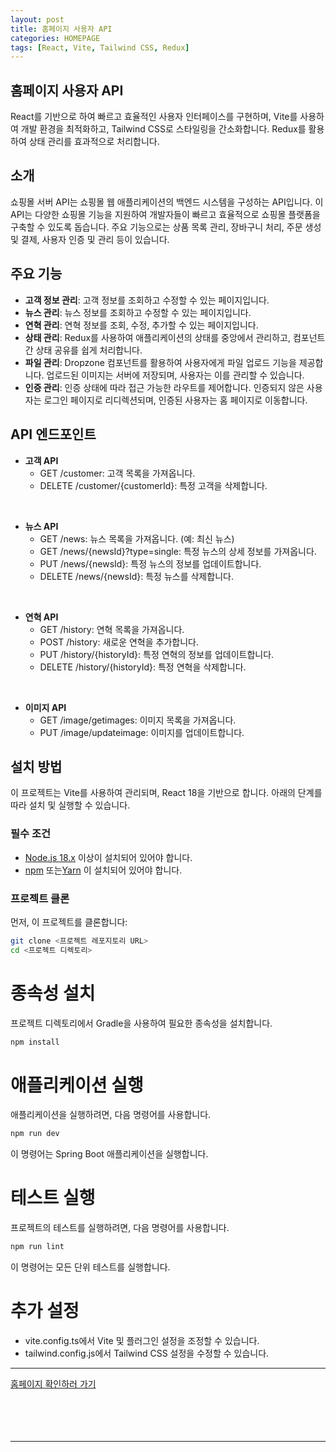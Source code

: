 ```yaml
---
layout: post
title: 홈페이지 사용자 API
categories: HOMEPAGE
tags: [React, Vite, Tailwind CSS, Redux]
---
```


## 홈페이지 사용자 API

React를 기반으로 하여 빠르고 효율적인 사용자 인터페이스를 구현하며, Vite를 사용하여 개발 환경을 최적화하고, Tailwind CSS로 스타일링을 간소화합니다. Redux를 활용하여 상태 관리를 효과적으로 처리합니다.

## 소개

쇼핑몰 서버 API는 쇼핑몰 웹 애플리케이션의 백엔드 시스템을 구성하는 API입니다.
이 API는 다양한 쇼핑몰 기능을 지원하여 개발자들이 빠르고 효율적으로 쇼핑몰 플랫폼을 구축할 수 있도록 돕습니다.
주요 기능으로는 상품 목록 관리, 장바구니 처리, 주문 생성 및 결제, 사용자 인증 및 관리 등이 있습니다.

## 주요 기능

- **고객 정보 관리**: 고객 정보를 조회하고 수정할 수 있는 페이지입니다.
- **뉴스 관리**: 뉴스 정보를 조회하고 수정할 수 있는 페이지입니다.
- **연혁 관리**: 연혁 정보를 조회, 수정, 추가할 수 있는 페이지입니다.
- **상태 관리**: Redux를 사용하여 애플리케이션의 상태를 중앙에서 관리하고, 컴포넌트 간 상태 공유를 쉽게 처리합니다.
- **파일 관리**: Dropzone 컴포넌트를 활용하여 사용자에게 파일 업로드 기능을 제공합니다. 업로드된 이미지는 서버에 저장되며, 사용자는 이를 관리할 수 있습니다.
- **인증 관리**: 인증 상태에 따라 접근 가능한 라우트를 제어합니다. 인증되지 않은 사용자는 로그인 페이지로 리디렉션되며, 인증된 사용자는 홈 페이지로 이동합니다.

## API 엔드포인트

- **고객 API**
  - GET /customer: 고객 목록을 가져옵니다.
  - DELETE /customer/{customerId}: 특정 고객을 삭제합니다.

<br>

- **뉴스 API**
  - GET /news: 뉴스 목록을 가져옵니다. (예: 최신 뉴스)
  - GET /news/{newsId}?type=single: 특정 뉴스의 상세 정보를 가져옵니다.
  - PUT /news/{newsId}: 특정 뉴스의 정보를 업데이트합니다.
  - DELETE /news/{newsId}: 특정 뉴스를 삭제합니다.

<br>

- **연혁 API**
  - GET /history: 연혁 목록을 가져옵니다.
  - POST /history: 새로운 연혁을 추가합니다.
  - PUT /history/{historyId}: 특정 연혁의 정보를 업데이트합니다.
  - DELETE /history/{historyId}: 특정 연혁을 삭제합니다.

<br>

- **이미지 API**
  - GET /image/getimages: 이미지 목록을 가져옵니다.
  - PUT /image/updateimage: 이미지를 업데이트합니다.

## 설치 방법

이 프로젝트는 Vite를 사용하여 관리되며, React 18을 기반으로 합니다. 아래의 단계를 따라 설치 및 실행할 수 있습니다.

### 필수 조건

- [Node.js 18.x](https://nodejs.org/en/)
  이상이 설치되어 있어야 합니다.
- [npm](https://docs.npmjs.com/downloading-and-installing-node-js-and-npm) 또는[Yarn](https://yarnpkg.com/getting-started/install)
  이 설치되어 있어야 합니다.

### 프로젝트 클론

먼저, 이 프로젝트를 클론합니다:

```bash
git clone <프로젝트 레포지토리 URL>
cd <프로젝트 디렉토리>
```

# 종속성 설치

프로젝트 디렉토리에서 Gradle을 사용하여 필요한 종속성을 설치합니다.

```bash
npm install
```

# 애플리케이션 실행

애플리케이션을 실행하려면, 다음 명령어를 사용합니다.

```bash
npm run dev
```

이 명령어는 Spring Boot 애플리케이션을 실행합니다.

# 테스트 실행

프로젝트의 테스트를 실행하려면, 다음 명령어를 사용합니다.

```bash
npm run lint
```

이 명령어는 모든 단위 테스트를 실행합니다.

# 추가 설정

- vite.config.ts에서 Vite 및 플러그인 설정을 조정할 수 있습니다.
- tailwind.config.js에서 Tailwind CSS 설정을 수정할 수 있습니다.

---

[홈페이지 확인하러 가기](http://www.vlv.co.kr/)
<br><br><br><br><br>

---
